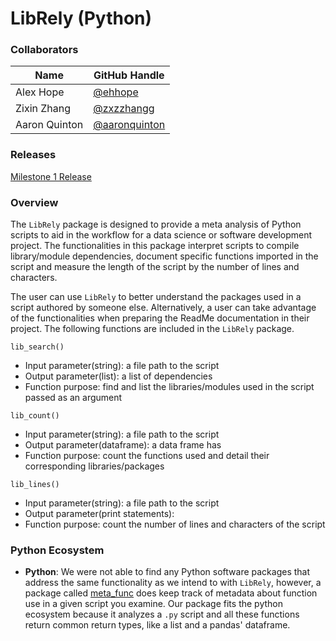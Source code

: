 # LibRely (Python)

### Collaborators
| Name | GitHub Handle |
| ---- | ------ |
| Alex Hope | [@ehhope ]( https://github.com/ehhope) |
| Zixin Zhang     | [@zxzzhangg](https://github.com/zxzzhangg) |
| Aaron Quinton     | [@aaronquinton](https://github.com/aaronquinton ) |


### Releases

[Milestone 1 Release](https://github.com/UBC-MDS/LibRely-Py-/releases/tag/V1.0)

### Overview
The `LibRely` package is designed to provide a meta analysis of Python scripts to aid in the workflow for a data science or software development project. The functionalities in this package interpret scripts to compile library/module dependencies, document specific functions imported in the script and measure the length of the script by the number of lines and characters.

The user can use `LibRely` to better understand the packages used in a script authored by someone else. Alternatively, a user can take advantage of the functionalities when preparing the ReadMe documentation in their project. The following functions are included in the `LibRely` package.

`lib_search()`

- Input parameter(string): a file path to the script
- Output parameter(list): a list of dependencies
- Function purpose: find and list the libraries/modules used in the script passed as an argument

`lib_count()`

- Input parameter(string): a file path to the script
- Output parameter(dataframe): a data frame has
- Function purpose: count the functions used and detail their corresponding libraries/packages

 `lib_lines()`

 - Input parameter(string): a file path to the script
 - Output parameter(print statements):
 - Function purpose: count the number of lines and characters of the script


### Python Ecosystem

- **Python**: We were not able to find any Python software packages that address the same functionality as we intend to with ```LibRely```, however, a package called [meta_func](https://pypi.org/project/meta_func/) does keep track of metadata about function use in a given script you examine. Our package fits the python ecosystem because it analyzes a `.py` script and all these functions return common return types, like a list and a pandas' dataframe. 


